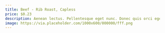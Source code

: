 ```yaml
---
title: Beef - Rib Roast, Capless
price: $0.23
description: Aenean lectus. Pellentesque eget nunc. Donec quis orci eget orci vehicula condimentum.
image: https://via.placeholder.com/1000x600/000000/fff.png
---
```

